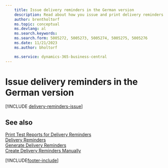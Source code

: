 ```yaml
---
    title: Issue delivery reminders in the German version
    description: Read about how you issue and print delivery reminders so that you can send reminders to vendors in the German version of Business Central.
    author: brentholtorf
    ms.topic: conceptual
    ms.devlang: al
    ms.search.keywords:
    ms.search.form: 5005272, 5005273, 5005274, 5005275, 5005276
    ms.date: 11/21/2023
    ms.author: bholtorf

    ms.service: dynamics-365-business-central
---
```

# Issue delivery reminders in the German version

[!INCLUDE [delivery-reminders-issue](../includes/ATCHDE/delivery-reminders-issue.md)] 

## See also

[Print Test Reports for Delivery Reminders](how-to-print-test-reports-for-delivery-reminders.md)  
[Delivery Reminders](delivery-reminders.md)  
[Generate Delivery Reminders](how-to-generate-delivery-reminders.md)  
[Create Delivery Reminders Manually](how-to-create-delivery-reminders-manually.md)  


[!INCLUDE[footer-include](../../includes/footer-banner.md)]